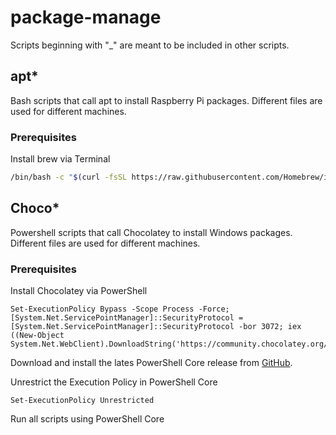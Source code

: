 # package-manage

Scripts beginning with "_" are meant to be included in other scripts.

## apt*

Bash scripts that call apt to install Raspberry Pi packages. Different files are used for different machines.

### Prerequisites

Install brew via Terminal

```zsh
/bin/bash -c "$(curl -fsSL https://raw.githubusercontent.com/Homebrew/install/HEAD/install.sh)"
```

## Choco*

Powershell scripts that call Chocolatey to install Windows packages. Different files are used for different machines.

### Prerequisites

Install Chocolatey via PowerShell

```pwsh
Set-ExecutionPolicy Bypass -Scope Process -Force; [System.Net.ServicePointManager]::SecurityProtocol = [System.Net.ServicePointManager]::SecurityProtocol -bor 3072; iex ((New-Object System.Net.WebClient).DownloadString('https://community.chocolatey.org/install.ps1'))
```

Download and install the lates PowerShell Core release from [GitHub](https://github.com/PowerShell/PowerShell/releases).

Unrestrict the Execution Policy in PowerShell Core

```pwsh
Set-ExecutionPolicy Unrestricted
```

Run all scripts using PowerShell Core
